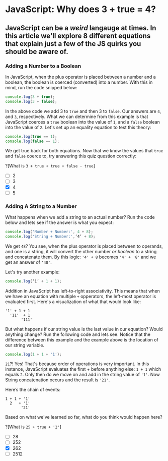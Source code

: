 # JavaScript: Why does 3 + true = 4?
JavaScript can be a *weird* langauge at times. In this article we'll explore 8 different equations that explain just a few of the JS quirks you should be aware of.
---

### Adding a Number to a Boolean
In JavaScript, when the plus operator is placed between a number and a boolean, the boolean is coerced (converted) into a number. With this in mind, run the code snipped below:

```javascript runnable
console.log(3 + true);
console.log(3 + false);
```

In the above code we add 3 to `true` and then 3 to `false`. Our answers are `4`, and `3`, respectively. What we can determine from this example is that JavaScript coerces a `true` boolean into the value of `1`, and a `false` boolean into the value of `2`. Let's set up an equality equation to test this theory:

```javascript runnable
console.log(true == 1);
console.log(false == 1);
```

We get true back for both equations. Now that we know the values that `true` and `false` coerce to, try answering this quiz question correctly:

?[What is `3 + true + true + false - true`]
-[ ] 2
-[ ] 3
-[x] 4
-[ ] 5

### Adding A String to a Number
What happens when we add a string to an actual number? Run the code below and lets see if the answer is what you expect:

```javascript runnable
console.log('Number + Number:', 4 + 8);
console.log('String + Number:',‘4’ + 8);
```

 We get `48`? You see, when the plus operator is placed between to operands, and one is a string, it will convert the other number *or boolean* to a string and concatenate them. By this logic: `'4' + 8` becomes `'4' + '8'` and we get an answer of `'48'`.
 
 Let's try another example:
 
 ```javascript runnable
console.log(‘1’ + 1 + 1);
```

Addition in JavaScript has left-to-right associativity. This means that when we have an equation with multiple `+` opperators, the left-most operator is evaluated first. Here's a visualization of what that would look like:

```
'1' + 1 + 1
  '11'  + 1
       '111'
```

But what happens if our string value is the last value in our equation? Would anything change? Run the following code and lets see. Notice that the difference between this example and the example above is the location of our string variable.

 ```javascript runnable
console.log(1 + 1 + '1');
```

`21`?! Yes! That's because order of operations is very important. In this instance, JavaScript evaluates the first + before anything else: `1 + 1` which equals `2`. Only then do we move on and add in the string value of `'1'`. Now String concatenation occurs and the result is `'21'`.

Here’s the chain of events:
```
1 + 1 + '1'
  2   + '1'
       '21'
```

Based on what we've learned so far, what do you think would happen here?

?[What is `25 + true + '2'`]
-[ ] 28
-[ ] 252
-[x] 262
-[ ] 2512
